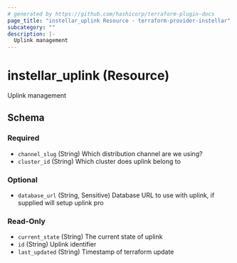 ```yaml
---
# generated by https://github.com/hashicorp/terraform-plugin-docs
page_title: "instellar_uplink Resource - terraform-provider-instellar"
subcategory: ""
description: |-
  Uplink management
---
```


# instellar_uplink (Resource)

Uplink management



<!-- schema generated by tfplugindocs -->
## Schema

### Required

- `channel_slug` (String) Which distribution channel are we using?
- `cluster_id` (String) Which cluster does uplink belong to

### Optional

- `database_url` (String, Sensitive) Database URL to use with uplink, if supplied will setup uplink pro

### Read-Only

- `current_state` (String) The current state of uplink
- `id` (String) Uplink identifier
- `last_updated` (String) Timestamp of terraform update



